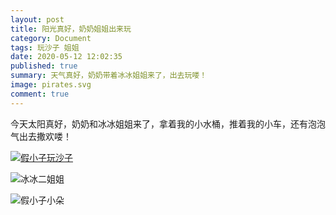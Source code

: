 ```yaml
---
layout: post
title: 阳光真好，奶奶姐姐出来玩
category: Document
tags: 玩沙子 姐姐
date: 2020-05-12 12:02:35
published: true
summary: 天气真好，奶奶带着冰冰姐姐来了，出去玩喽！
image: pirates.svg
comment: true
---
```


今天太阳真好，奶奶和冰冰姐姐来了，拿着我的小水桶，推着我的小车，还有泡泡气出去撒欢喽！

<!--
<video poster="//ci.xiaohongshu.com/119dd7e8-2217-b728-cac0-824c1ccebe23?imageView2/2/w/1080/format/jpg" src="http://v.xiaohongshu.com/01e218e83b63d233018370037f314bdf34_259.mp4?sign=964a7f12040d12d15549074f92f8a224&amp;t=621a4e80" controls="controls" objectfit="contain" width="380px"></video>
-->

[![假小子玩沙子](//ci.xiaohongshu.com/119dd7e8-2217-b728-cac0-824c1ccebe23?imageView2/2/w/1080/format/jpg)](https://www.xiaohongshu.com/discovery/item/6218e83a00000000210377b1)

![冰冰二姐姐](https://ci.xiaohongshu.com/75d3eea0-b08d-3b3a-b029-70d0c59b71aa?imageView2/2/w/1080/format/jpg)

![假小子小朵](https://ci.xiaohongshu.com/e25856a0-600d-5d6e-80bc-ddfebc53e01f?imageView2/2/w/1080/format/jpg)

